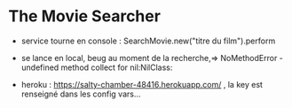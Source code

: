 # The Movie Searcher

* service tourne en console : SearchMovie.new("titre du film").perform

* se lance en local, beug au  moment de la recherche,=> NoMethodError - undefined method collect for nil:NilClass:

* heroku : https://salty-chamber-48416.herokuapp.com/ , la key est renseigné dans les config vars...
